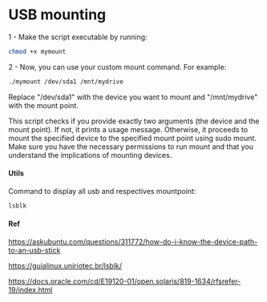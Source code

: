 # USB mounting
 
1 - Make the script executable by running:

```sh
chmod +x mymount
```

2 - Now, you can use your custom mount command. For example:

```sh 
./mymount /dev/sda1 /mnt/mydrive
```

Replace "/dev/sda1" with the device you want to mount and "/mnt/mydrive" with the mount point.

This script checks if you provide exactly two arguments (the device and the mount point). If not, it prints a usage message. Otherwise, it proceeds to mount the specified device to the specified mount point using sudo mount. Make sure you have the necessary permissions to run mount and that you understand the implications of mounting devices.

#### Utils

Command to display all usb and respectives mountpoint:

```sh
lsblk
```

#### Ref

https://askubuntu.com/questions/311772/how-do-i-know-the-device-path-to-an-usb-stick

https://guialinux.uniriotec.br/lsblk/

https://docs.oracle.com/cd/E19120-01/open.solaris/819-1634/rfsrefer-19/index.html